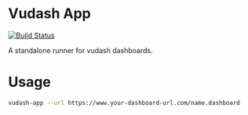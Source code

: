 # Vudash App

[![Build Status](https://travis-ci.org/vudash/vudash-app.svg?branch=master)](https://travis-ci.org/vudash/vudash-app)

A standalone runner for vudash dashboards.

# Usage

```bash
vudash-app --url https://www.your-dashboard-url.com/name.dashboard
```
